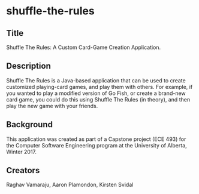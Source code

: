 # shuffle-the-rules

## Title
Shuffle The Rules: A Custom Card-Game Creation Application. 

## Description
Shuffle The Rules is a Java-based application that can be used to create customized playing-card games, and play them with others. For example, if you wanted to play a modified version of Go Fish, or create a brand-new card game, you could do this using Shuffle The Rules (in theory), and then play the new game with your friends.

## Background
This application was created as part of a Capstone project (ECE 493) for the Computer Software Engineering program at the University of Alberta, Winter 2017. 

## Creators
Raghav Vamaraju, Aaron Plamondon, Kirsten Svidal
